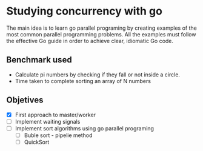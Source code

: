# Studying concurrency with go

The main idea is to learn go parallel programing by creating examples of the most common parallel programming problems.
All the examples must follow the effective Go guide in order to achieve clear, idiomatic Go code. 

## Benchmark used

- Calculate pi numbers by checking if they fall or not inside a circle.
- Time taken to complete sorting an array of N numbers


## Objetives 

- [x] First approach to master/worker
- [ ] Implement waiting signals
- [ ] Implement sort algorithms using go parallel programing
    - [ ] Buble sort - pipelie method
    - [ ] QuickSort